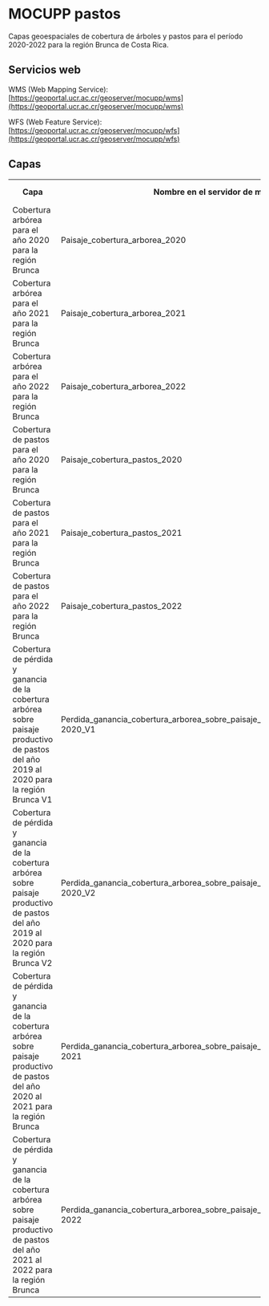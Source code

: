 # MOCUPP pastos
Capas geoespaciales de cobertura de árboles y pastos para el período 2020-2022 para la región Brunca de Costa Rica.

## Servicios web
WMS (Web Mapping Service): [https://geoportal.ucr.ac.cr/geoserver/mocupp/wms](https://geoportal.ucr.ac.cr/geoserver/mocupp/wms)

WFS (Web Feature Service): [https://geoportal.ucr.ac.cr/geoserver/mocupp/wfs](https://geoportal.ucr.ac.cr/geoserver/mocupp/wfs)

## Capas
<table>
    <tr>
        <th style="width: 25%;">Capa</th>
        <th style="width: 25%;">Nombre en el servidor de mapas</th>
        <th style="width: 25%;">Vista previa</th>
        <th style="width: 25%;">Metadatos</th>
    </tr>
    <tr>
        <td>Cobertura arbórea para el año 2020 para la región Brunca</td>
        <td>Paisaje_cobertura_arborea_2020</td>
        <td><a href="https://geoportal.ucr.ac.cr/geoserver/mocupp/wms?service=WMS&version=1.1.0&request=GetMap&layers=mocupp%3APaisaje_cobertura_arborea_2020&bbox=499717.4381%2C890373.6859041434%2C641579.9594994187%2C1058775.4457584843&width=646&height=768&srs=EPSG%3A5367&format=application/openlayers">Enlace a vista previa</a></td>
        <td><a href="http://163.178.171.72:8080/geonetwork/srv/spa/catalog.search#/metadata/CR_EG-UCR_CARB_2020_10KVE">Enlace a metadatos</a></td>
    </tr>
    <tr>
        <td>Cobertura arbórea para el año 2021 para la región Brunca</td>
        <td>Paisaje_cobertura_arborea_2021</td>
        <td><a href="https://geoportal.ucr.ac.cr/geoserver/mocupp/wms?service=WMS&version=1.1.0&request=GetMap&layers=mocupp%3APaisaje_cobertura_arborea_2021&bbox=499717.4381%2C889371.8376705232%2C641579.9594994187%2C1058775.6746&width=643&height=768&srs=EPSG%3A5367&format=application/openlayers">Enlace a vista previa</a></td>
        <td><a href="http://163.178.171.72:8080/geonetwork/srv/spa/catalog.search#/metadata/CR_EG-UCR_CARB_2021_10KVE">Enlace a metadatos</a></td>
    </tr>
    <tr>
        <td>Cobertura arbórea para el año 2022 para la región Brunca</td>
        <td>Paisaje_cobertura_arborea_2022</td>
        <td><a href="https://geoportal.ucr.ac.cr/geoserver/mocupp/wms?service=WMS&version=1.1.0&request=GetMap&layers=mocupp%3APaisaje_cobertura_arborea_2022&bbox=499800.6479456406%2C889656.8644368621%2C641579.9594994187%2C1058775.6746&width=643&height=768&srs=EPSG%3A5367&format=application/openlayers">Enlace a vista previa</a></td>
        <td><a href="http://163.178.171.72:8080/geonetwork/srv/spa/catalog.search#/metadata/CR_EG-UCR_CARB_2022_10KVE">Enlace a metadatos</a></td>
    </tr>
    <tr>
        <td>Cobertura de pastos para el año 2020 para la región Brunca</td>
        <td>Paisaje_cobertura_pastos_2020</td>
        <td><a href="https://geoportal.ucr.ac.cr/geoserver/mocupp/wms?service=WMS&version=1.1.0&request=GetMap&layers=mocupp%3APaisaje_cobertura_pastos_2020&bbox=501624.4104000004%2C889292.2074999996%2C640265.068135809%2C1058775.6746&width=628&height=768&srs=EPSG%3A5367&format=application/openlayers">Enlace a vista previa</a></td>
        <td><a href="http://163.178.171.72:8080/geonetwork/srv/spa/catalog.search#/metadata/CR_EG-UCR_CPAS_2020_10KVE">Enlace a metadatos</a></td>
    </tr>
    <tr>
        <td>Cobertura de pastos para el año 2021 para la región Brunca</td>
        <td>Paisaje_cobertura_pastos_2021</td>
        <td><a href="https://geoportal.ucr.ac.cr/geoserver/mocupp/wms?service=WMS&version=1.1.0&request=GetMap&layers=mocupp%3APaisaje_cobertura_pastos_2021&bbox=501624.4104000004%2C889337.2446999997%2C640265.068135809%2C1058775.6746&width=628&height=768&srs=EPSG%3A5367&format=application/openlayers">Enlace a vista previa</a></td>
        <td><a href="http://163.178.171.72:8080/geonetwork/srv/eng/catalog.search;jsessionid=node01mlm9th9mshw1pnwpt3e1juzx1459.node0?node=srv#/metadata/CR_EG-UCR_CPAS_2021_10KVE">Enlace a metadatos</a></td>
    </tr>
    <tr>
        <td>Cobertura de pastos para el año 2022 para la región Brunca</td>
        <td>Paisaje_cobertura_pastos_2022</td>
        <td><a href="https://geoportal.ucr.ac.cr/geoserver/mocupp/wms?service=WMS&version=1.1.0&request=GetMap&layers=mocupp%3APaisaje_cobertura_pastos_2022&bbox=501592.8504679229%2C889337.2446999997%2C640265.068135809%2C1058775.6746&width=628&height=768&srs=EPSG%3A5367&format=application/openlayers">Enlace a vista previa</a></td>
        <td><a href="http://163.178.171.72:8080/geonetwork/srv/eng/catalog.search;jsessionid=node01mlm9th9mshw1pnwpt3e1juzx1459.node0?node=srv#/metadata/CR_EG-UCR_CPAS_2022_10KVE">Enlace a metadatos</a></td>
    </tr>
    <tr>
        <td>Cobertura de pérdida y ganancia de la cobertura arbórea sobre paisaje productivo de pastos del año 2019 al 2020 para la región Brunca V1</td>
        <td>Perdida_ganancia_cobertura_arborea_sobre_paisaje_productivo_de_pastos_2019-2020_V1</td>
        <td><a href="https://geoportal.ucr.ac.cr/geoserver/mocupp/wms?service=WMS&version=1.1.0&request=GetMap&layers=mocupp%3APerdida_ganancia_cobertura_arborea_sobre_paisaje_productivo_de_pastos_2019-2020_V1&bbox=499703.41960000276%2C889256.3153000013%2C641605.5821645575%2C1061344.8707000022&width=633&height=768&srs=EPSG%3A5367&format=application/openlayers">Enlace a vista previa</a></td>
        <td><a href="http://163.178.171.72:8080/geonetwork/srv/eng/catalog.search;jsessionid=node01mlm9th9mshw1pnwpt3e1juzx1459.node0?node=srv#/metadata/CR_EG-UCR_PGCARBCPAS_2019-2020_10KVE_V1">Enlace a metadatos</a></td>
    </tr>
    <tr>
        <td>Cobertura de pérdida y ganancia de la cobertura arbórea sobre paisaje productivo de pastos del año 2019 al 2020 para la región Brunca V2</td>
        <td>Perdida_ganancia_cobertura_arborea_sobre_paisaje_productivo_de_pastos_2019-2020_V2</td>
        <td><a href="https://geoportal.ucr.ac.cr/geoserver/mocupp/wms?service=WMS&version=1.1.0&request=GetMap&layers=mocupp%3APerdida_ganancia_cobertura_arborea_sobre_paisaje_productivo_de_pastos_2019-2020_V2&bbox=499717.4381000001%2C889256.3153000013%2C641579.9594994194%2C1058775.4457584834&width=642&height=768&srs=EPSG%3A5367&format=application/openlayers">Enlace a vista previa</a></td>
        <td><a href="http://163.178.171.72:8080/geonetwork/srv/eng/catalog.search;jsessionid=node01mlm9th9mshw1pnwpt3e1juzx1459.node0?node=srv#/metadata/CR_EG-UCR_PGCARBCPAS_2019-2020_10KVE_V2">Enlace a metadatos</a></td>
    </tr>
    <tr>
        <td>Cobertura de pérdida y ganancia de la cobertura arbórea sobre paisaje productivo de pastos del año 2020 al 2021 para la región Brunca</td>
        <td>Perdida_ganancia_cobertura_arborea_sobre_paisaje_productivo_de_pastos_2020-2021</td>
        <td><a href="https://geoportal.ucr.ac.cr/geoserver/mocupp/wms?service=WMS&version=1.1.0&request=GetMap&layers=mocupp%3APerdida_ganancia_cobertura_arborea_sobre_paisaje_productivo_de_pastos_2020-2021&bbox=504047.2034%2C889371.8376705232%2C641524.6925436171%2C1058066.8692439676&width=625&height=768&srs=EPSG%3A5367&format=application/openlayers">Enlace a vista previa</a></td>
        <td><a href="http://163.178.171.72:8080/geonetwork/srv/eng/catalog.search;jsessionid=node01mlm9th9mshw1pnwpt3e1juzx1459.node0?node=srv#/metadata/CR_EG-UCR_PGCARBCPAS_2020-2021_10KVE">Enlace a metadatos</a></td>
    </tr>
    <tr>
        <td>Cobertura de pérdida y ganancia de la cobertura arbórea sobre paisaje productivo de pastos del año 2021 al 2022 para la región Brunca</td>
        <td>Perdida_ganancia_cobertura_arborea_sobre_paisaje_productivo_de_pastos_2021-2022</td>
        <td><a href="https://geoportal.ucr.ac.cr/geoserver/mocupp/wms?service=WMS&version=1.1.0&request=GetMap&layers=mocupp%3APerdida_ganancia_cobertura_arborea_sobre_paisaje_productivo_de_pastos_2021-2022&bbox=501592.8504679228%2C921370.6360569142%2C639490.363618186%2C1056233.494049725&width=768&height=751&srs=EPSG%3A5367&format=application/openlayers">Enlace a vista previa</a></td>
        <td><a href="http://163.178.171.72:8080/geonetwork/srv/eng/catalog.search;jsessionid=node01mlm9th9mshw1pnwpt3e1juzx1459.node0?node=srv#/metadata/CR_EG-UCR_PGCARBCPAS_2021-2022_10KVE">Enlace a metadatos</a></td>
    </tr>
</table>